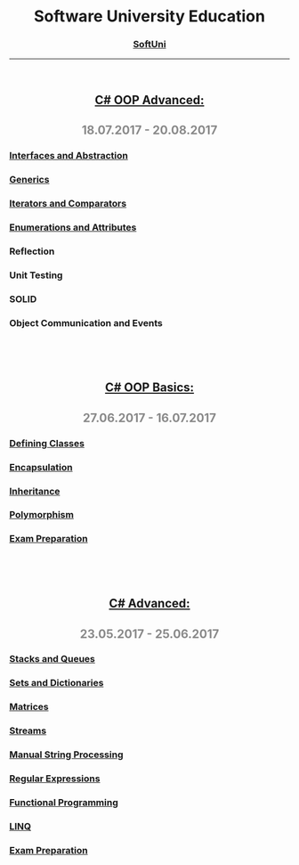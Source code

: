 <div align="center">
<h1 style="text-align: center;">Software University&nbsp;Education</h1>
<h3 style="text-align: center;"><a title="SoftUni" href="http://www.softuni.bg" target="_blank">SoftUni</a></h3>
<hr />
<p>&nbsp;</p>
<h2><a title="C# OOP Advanced" href="https://github.com/Koceto/SoftUni/tree/master/C%23%20Fundamentals/C%23%20OOP%20Advanced" target="_blank">C# OOP Advanced:</a></h2>
<h2 style="opacity: 0.5;"><strong>18.07.2017 - 20.08.2017</strong></h2>
</div>
<h3><a id="bdf55f8f0b96e4e68ced32d5459c1d04-631a7c2585eafb8a4cde3bb53ffb20bbfcfabe2e" class="js-navigation-open" title="Interfaces and Abstraction" href="https://github.com/Koceto/SoftUni/tree/master/C%23%20Fundamentals/C%23%20OOP%20Advanced/Interfaces%20and%20Abstraction">Interfaces and Abstraction</a></h3>
<h3><a id="0d7bdbf7f4e4f0dc8ed310a01dee3502-d84f21f1d90482748e2355eda7afe80e9c14df95" class="js-navigation-open" title="Generics" href="https://github.com/Koceto/SoftUni/tree/master/C%23%20Fundamentals/C%23%20OOP%20Advanced/Generics">Generics</a></h3>
<h3><a id="add7313729f5a3cea26f5131491d7762-f0fc16c90914aa345ed00e1891305dfc8f151519" class="js-navigation-open" title="Iterators and Comparators" href="https://github.com/Koceto/SoftUni/tree/master/C%23%20Fundamentals/C%23%20OOP%20Advanced/Iterators%20and%20Comparators">Iterators and Comparators</a></h3>
<h3><a id="1c779ab85f12bb917adbb68faee401e9-697a745a3fcdf2717f15418d100f2d9172a32248" class="js-navigation-open" title="Enumerations and Attributes" href="https://github.com/Koceto/SoftUni/tree/master/C%23%20Fundamentals/C%23%20OOP%20Advanced/Enumerations%20and%20Attributes">Enumerations and Attributes</a></h3>
<h3>Reflection</h3>
<h3>Unit Testing</h3>
<h3>SOLID</h3>
<h3>Object Communication&nbsp;and Events</h3>
<p>&nbsp;</p>
<p>&nbsp;</p>
<div align="center">
<h2><a title="C# Advanced" href="https://github.com/Koceto/SoftUni/tree/master/C%23%20Fundamentals/C%23%20OOP%20Basics" target="_blank">C# OOP Basics:</a></h2>
<h2 style="opacity: 0.5;"><strong>27.06.2017 - 16.07.2017</strong></h2>
</div>
<h3><a id="aa125b08bb885251d6fa1c8af21f8da2-42415e05f36526d2c3fe619aa005ef05dfff5817" class="js-navigation-open" title="Defining Classes" href="https://github.com/Koceto/SoftUni/tree/master/C%23%20Fundamentals/C%23%20OOP%20Basics/Defining%20Classes">Defining Classes</a></h3>
<h3><a id="43b1c2e11d5fac4356c9b5ba7ac1dc6b-5e2776c6b52873dd83a2d500b1947d00b1152f06" class="js-navigation-open" title="Encapsulation" href="https://github.com/Koceto/SoftUni/tree/master/C%23%20Fundamentals/C%23%20OOP%20Basics/Encapsulation">Encapsulation</a></h3>
<h3><a id="e40489cd1e7102e35469c937e05c8bba-506351fb68d62b77136e2f34fd12ffb8871628ed" class="js-navigation-open" title="Inheritance" href="https://github.com/Koceto/SoftUni/tree/master/C%23%20Fundamentals/C%23%20OOP%20Basics/Inheritance">Inheritance</a></h3>
<h3><a id="371fedf6ee6747b1de368aafb08094e8-7cf6e99f84643e47ef7d17c07f99fd7514060363" class="js-navigation-open" title="Polymorphism" href="https://github.com/Koceto/SoftUni/tree/master/C%23%20Fundamentals/C%23%20OOP%20Basics/Polymorphism">Polymorphism</a></h3>
<h3><a id="ce780c35d98f894d78f83a2e32d82d64-c7c881c5dd34b72a8b54a33b46de45166de8f127" class="js-navigation-open" title="Exam Preparation" href="https://github.com/Koceto/SoftUni/tree/master/C%23%20Fundamentals/C%23%20OOP%20Basics/Exam%20Preparation">Exam Preparation</a></h3>
<p>&nbsp;</p>
<p>&nbsp;</p>
<div align="center">
<h2><a title="C# Advanced" href="https://github.com/Koceto/SoftUni/tree/master/C%23%20Fundamentals/C%23%20Advanced" target="_blank">C# Advanced:</a></h2>
<h2 style="opacity: 0.5;"><strong>23.05.2017 - 25.06.2017</strong></h2>
</div>
<h3><a title="Stacks and Queues - Exercises" href="https://github.com/Koceto/SoftUni/tree/master/C%23%20Fundamentals/C%23%20Advanced/Stacks%20And%20Queues" target="_blank">Stacks and Queues</a></h3>
<h3><a title="Sets and Dictionaries - Exercises" href="https://github.com/Koceto/SoftUni/tree/master/C%23%20Fundamentals/C%23%20Advanced/Sets%20And%20Dictionaries" target="_blank">Sets and Dictionaries</a></h3>
<h3><a title="Matrices - Exercises" href="https://github.com/Koceto/SoftUni/tree/master/C%23%20Fundamentals/C%23%20Advanced/Matrices" target="_blank">Matrices</a></h3>
<h3><a title="Streams - Exercises" href="https://github.com/Koceto/SoftUni/tree/master/C%23%20Fundamentals/C%23%20Advanced/Streams" target="_blank">Streams</a></h3>
<h3><a title="Manual String Processing - Exercises" href="https://github.com/Koceto/SoftUni/tree/master/C%23%20Fundamentals/C%23%20Advanced/Manual%20String%20Processing" target="_blank">Manual String Processing</a></h3>
<h3><a title="Regular Expressions - Exercises" href="https://github.com/Koceto/SoftUni/tree/master/C%23%20Fundamentals/C%23%20Advanced/Regex" target="_blank">Regular Expressions</a></h3>
<h3><a title="Functional Programming - Exercises" href="https://github.com/Koceto/SoftUni/tree/master/C%23%20Fundamentals/C%23%20Advanced/Functional%20Programming" target="_blank">Functional Programming</a></h3>
<h3><a title="LINQ - Exercises" href="https://github.com/Koceto/SoftUni/tree/master/C%23%20Fundamentals/C%23%20Advanced/LINQ" target="_blank">LINQ</a>&nbsp;</h3>
<h3><a id="ce780c35d98f894d78f83a2e32d82d64-c7c881c5dd34b72a8b54a33b46de45166de8f127" class="js-navigation-open" title="Exam Preparation" href="https://github.com/Koceto/SoftUni/tree/master/C%23%20Fundamentals/C%23%20OOP%20Basics/Exam%20Preparation">Exam Preparation</a></h3>
